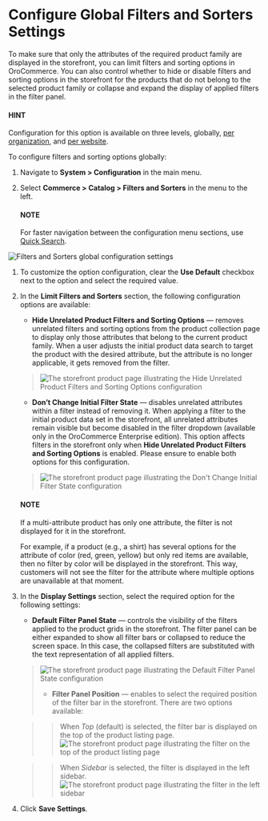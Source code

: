 <a id="configuration-guide-commerce-configuration-catalog-filters-sorters"></a>

<a id="configuration-guide-commerce-configuration-catalog-filters-sorters-globally"></a>

# Configure Global Filters and Sorters Settings

To make sure that only the attributes of the required product family are displayed in the storefront, you can limit filters and sorting options in OroCommerce. You can also control whether to hide or disable filters and sorting options in the storefront for the products that do not belong to the selected product family or collapse and expand the display of applied filters in the filter panel.

#### HINT
Configuration for this option is available on three levels, globally, [per organization](../../../user-management/organizations/org-configuration/commerce/catalog/organization-filters-sorters.md#configuration-guide-commerce-configuration-catalog-filters-sorters-organization), and [per website](../../../websites/web-configuration/commerce/catalog/website-filters-sorters.md#configuration-guide-commerce-configuration-catalog-filters-sorters-website).

To configure filters and sorting options globally:

1. Navigate to **System > Configuration** in the main menu.
2. Select **Commerce > Catalog > Filters and Sorters** in the menu to the left.

   #### NOTE
   For faster navigation between the configuration menu sections, use [Quick Search](../../quick-search.md#user-guide-system-configuration-quick-search).

![Filters and Sorters global configuration settings](user/img/system/config_commerce/catalog/filters_and_sorters.png)
1. To customize the option configuration, clear the **Use Default** checkbox next to the option and select the required value.
2. In the **Limit Filters and Sorters** section, the following configuration options are available:
   * **Hide Unrelated Product Filters and Sorting Options** — removes unrelated filters and sorting options from the product collection page to display only those attributes that belong to the current product family. When a user adjusts the initial product data search to target the product with the desired attribute, but the attribute is no longer applicable, it gets removed from the filter.

   > ![The storefront product page illustrating the Hide Unrelated Product Filters and Sorting Options configuration](user/img/system/config_commerce/catalog/hide_unrelated_product_filters.png)
   * **Don’t Change Initial Filter State** — disables unrelated attributes within a filter instead of removing it. When applying a filter to the initial product data set in the storefront, all unrelated attributes remain visible but become disabled in the filter dropdown (available only in the OroCommerce Enterprise edition). This option affects filters in the storefront only when **Hide Unrelated Product Filters and Sorting Options** is enabled. Please ensure to enable both options for this configuration.

   > ![The storefront product page illustrating the Don't Change Initial Filter State configuration](user/img/system/config_commerce/catalog/dont_change_initial_filter_state.png)

   #### NOTE
   If a multi-attribute product has only one attribute, the filter is not displayed for it in the storefront.

   For example, if a product (e.g., a shirt) has several options for the attribute of color (red, green, yellow) but only red items are available, then no filter by color will be displayed in the storefront. This way, customers will not see the filter for the attribute where multiple options are unavailable at that moment.
3. In the **Display Settings** section, select the required option for the following settings:
   * **Default Filter Panel State** — controls the visibility of the filters applied to the product grids in the storefront. The filter panel can be either expanded to show all filter bars or collapsed to reduce the screen space. In this case, the collapsed filters are substituted with the text representation of all applied filters.

   > ![The storefront product page illustrating the Default Filter Panel State configuration](user/img/system/config_commerce/catalog/filters_and_sorters_storefront.png)
   > * **Filter Panel Position** — enables to select the required position of the filter bar in the storefront. There are two options available:

   > > When *Top* (default) is selected, the filter bar is displayed on the top of the product listing page.
   > > ![The storefront product page illustrating the filter on the top of the product listing page](user/img/system/config_commerce/catalog/filters_panel_position_top.png)

   > > When *Sidebar* is selected, the filter is displayed in the left sidebar.
   > > ![The storefront product page illustrating the filter in the left sidebar](user/img/system/config_commerce/catalog/filters_panel_position_sidebar.png)
4. Click **Save Settings**.
